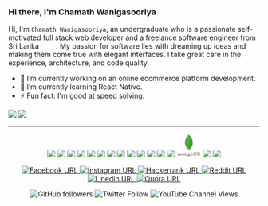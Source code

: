 ### Hi there, I'm Chamath Wanigasooriya <img width="25px" data-canonical-src="https://media.giphy.com/media/hvRJCLFzcasrR4ia7z/giphy.gif" style="max-width:100%;">

Hi, I'm <code>Chamath Wanigasooriya</code>, an undergraduate who is a passionate self-motivated full stack web developer and a freelance software engineer from Sri Lanka <a target="_blank" rel="noopener noreferrer"><img width="30px" data-canonical-src="https://upload.wikimedia.org/wikipedia/commons/a/a3/Animated-Flag-Sri-Lanka.gif" style="max-width:100%;"></a>. My passion for software lies with dreaming up ideas and making them come true with elegant interfaces. I take great care in the experience, architecture, and code quality.

* 🔭 I’m currently working on an online ecommerce platform development.
* 🌱 I’m currently learning React Native.
* ⚡ Fun fact: I'm good at speed solving. 

<!-- 
- 👯 I’m looking to collaborate on ...
- 🤔 I’m looking for help with ...
- 💬 Ask me about ...
- 📫 How to reach me: ... 
- 😄 Pronouns: He
-->

<p>
    <a href="https://github.com/CSWanigasooriya/github-readme-stats"><img src="https://github-readme-stats.vercel.app/api?username=CSWanigasooriya&amp;show_icons=true&amp;count_private=true&amp;theme=github_dark&amp;hide_border=true&amp;hide_title=true&amp;bg_color=0D1117" style="max-width:100%;"></a>
    <a href="https://github.com/CSWanigasooriya/github-readme-stats"><img src="https://github-readme-stats.vercel.app/api/top-langs/?username=CSWanigasooriya&amp;count_private=true&amp;layout=compact&amp;theme=github_dark&amp;hide_border=true&amp;bg_color=0D1117" style="max-width:100%;"></a>
</p>

<!--  ![Chamath's GitHub stats](https://github-readme-stats.vercel.app/api?username=CSWanigasooriya&count_private=true&include_all_commits=true&custom_title=All%20Stats&show_icons=true&theme=github_dark)


[![Top Langs](https://github-readme-stats.vercel.app/api/top-langs/?username=CSWanigasooriya&theme=github_dark&layout=compact)](https://github.com/CSWanigasooriya/github-readme-stats) -->




<hr>

<p align="center">
    <a target="_blank" rel="noopener noreferrer"><img src="https://img.icons8.com/color/48/000000/java-coffee-cup-logo.png" style="max-width:100%;"></a>
    <a target="_blank" rel="noopener noreferrer"><img src="https://img.icons8.com/color/48/000000/c-plus-plus-logo.png" style="max-width:100%;"></a>
    <a target="_blank" rel="noopener noreferrer"><img src="https://img.icons8.com/color/48/000000/python.png" style="max-width:100%;"></a>
    <a target="_blank" rel="noopener noreferrer"><img src="https://img.icons8.com/color/48/000000/html-5.png" style="max-width:100%;"></a>
    <a target="_blank" rel="noopener noreferrer"><img src="https://img.icons8.com/color/48/000000/css3.png" style="max-width:100%;"></a>
    <a target="_blank" rel="noopener noreferrer"><img src="https://img.icons8.com/officel/40/000000/php-logo.png" style="max-width:100%;"></a>
    <a target="_blank" rel="noopener noreferrer"><img src="https://img.icons8.com/color/48/000000/nodejs.png" style="max-width:100%;"></a>
    <a target="_blank" rel="noopener noreferrer"><img src="https://img.icons8.com/color/48/000000/react-native.png" style="max-width:100%;"></a>
    <a target="_blank" rel="noopener noreferrer"><img src="https://img.icons8.com/color/48/000000/android-studio--v3.png" style="max-width:100%;"></a>
    <a target="_blank" rel="noopener noreferrer"><img src="https://img.icons8.com/color/48/000000/flutter.png" style="max-width:100%;"></a>
    <a target="_blank" rel="noopener noreferrer"><img src="https://img.icons8.com/color/48/000000/dart.png" style="max-width:100%;"></a>
    <a target="_blank" rel="noopener noreferrer"><img src="https://img.icons8.com/color/48/000000/firebase.png" style="max-width:100%;"></a>
    <a target="_blank" rel="noopener noreferrer"><img src="https://img.icons8.com/fluent/50/000000/mysql-logo.png" style="max-width:100%;"></a>
    <a target="_blank" rel="noopener noreferrer"><img src="https://raw.githubusercontent.com/devicons/devicon/master/icons/mongodb/mongodb-original-wordmark.svg" alt="mongodb"         width="48" height="48" style="max-width:100%;"></a>
    <a target="_blank" rel="noopener noreferrer"><img src="https://img.icons8.com/color/48/000000/bootstrap.png" style="max-width:100%;"></a>
    <a target="_blank" rel="noopener noreferrer"><img src="https://img.icons8.com/color/48/000000/git.png" style="max-width:100%;"></a> 
</p>

<p align="center">
 <a href="https://www.facebook.com/cswanigasooriya" target="_blank">
  <img alt="Facebook URL" src="https://img.shields.io/badge/Facebook-1877F2?style=for-the-badge&logo=facebook&logoColor=white">
 </a>
 <a href="https://www.instagram.com/chum_at/" target="_blank">
  <img alt="Instagram URL" src="https://img.shields.io/badge/Instagram-E4405F?style=for-the-badge&logo=instagram&logoColor=white">
 </a>
 <a href="https://www.hackerrank.com/CSWanigasooriya" target="_blank">
  <img alt="Hackerrank URL" src="https://img.shields.io/badge/-Hackerrank-2EC866?style=for-the-badge&logo=HackerRank&logoColor=white">
 </a>
 <a href="https://www.reddit.com/user/LoopyBada" target="_blank">
  <img alt="Reddit URL" src="https://img.shields.io/badge/Reddit-FF4500?style=for-the-badge&logo=reddit&logoColor=white">
 </a>
 <a href="https://www.linkedin.com/in/cswanigasooriya" target="_blank">
  <img alt="Linedin URL" src="https://img.shields.io/badge/LinkedIn-0077B5?style=for-the-badge&logo=linkedin&logoColor=white">
 </a>
  <a href="https://www.quora.com/profile/Chamath-Wanigasooriya" target="_blank">
  <img alt="Quora URL" src="https://img.shields.io/badge/Quora-%23B92B27.svg?&style=for-the-badge&logo=Quora&logoColor=white">
 </a>
</p>

<p align="center">
 <img alt="GitHub followers" src="https://img.shields.io/github/followers/CSWanigasooriya?style=social">
 <img alt="Twitter Follow" src="https://img.shields.io/twitter/follow/CSWanigasooriya?style=social">
 <img alt="YouTube Channel Views" src="https://img.shields.io/youtube/channel/views/UC_vSbWEDo5bZPGNFi_9VpOQ?style=social">
</p>
